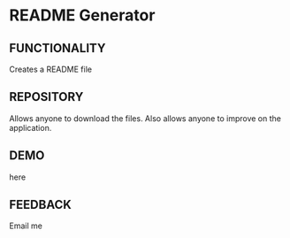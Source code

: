 # README Generator
    
## FUNCTIONALITY

Creates a README file

## REPOSITORY

Allows anyone to download the files. Also allows anyone to improve on the application.

## DEMO

here

## FEEDBACK

Email me
    
